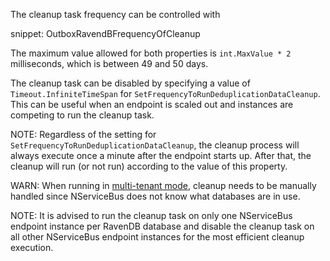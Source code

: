 The cleanup task frequency can be controlled with

snippet: OutboxRavendBFrequencyOfCleanup

The maximum value allowed for both properties is `int.MaxValue * 2` milliseconds, which is between 49 and 50 days.

The cleanup task can be disabled by specifying a value of `Timeout.InfiniteTimeSpan` for `SetFrequencyToRunDeduplicationDataCleanup`. This can be useful when an endpoint is scaled out and instances are competing to run the cleanup task.

NOTE: Regardless of the setting for `SetFrequencyToRunDeduplicationDataCleanup`, the cleanup process will always execute once a minute after the endpoint starts up. After that, the cleanup will run (or not run) according to the value of this property.

WARN: When running in [multi-tenant mode](/persistence/ravendb/#multi-tenant-support), cleanup needs to be manually handled since NServiceBus does not know what databases are in use.

NOTE: It is advised to run the cleanup task on only one NServiceBus endpoint instance per RavenDB database and disable the cleanup task on all other NServiceBus endpoint instances for the most efficient cleanup execution.